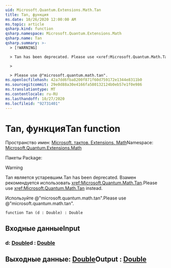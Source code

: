 ```yaml
---
uid: Microsoft.Quantum.Extensions.Math.Tan
title: Tan, функция
ms.date: 10/26/2020 12:00:00 AM
ms.topic: article
qsharp.kind: function
qsharp.namespace: Microsoft.Quantum.Extensions.Math
qsharp.name: Tan
qsharp.summary: >-
  > [!WARNING]

  > Tan has been deprecated. Please use <xref:Microsoft.Quantum.Math.Tan> instead.

  >

  > Please use @"microsoft.quantum.math.tan".
ms.openlocfilehash: 42a7dd6fba8200f871f60d759172e1344e8311b0
ms.sourcegitcommit: 29e0d88a30e4166fa580132124b0eb57e1f0e986
ms.translationtype: MT
ms.contentlocale: ru-RU
ms.lasthandoff: 10/27/2020
ms.locfileid: "92731401"
---
```

# <a name="tan-function"></a><span data-ttu-id="ba2c9-102">Tan, функция</span><span class="sxs-lookup"><span data-stu-id="ba2c9-102">Tan function</span></span>

<span data-ttu-id="ba2c9-103">Пространство имен: [Microsoft. тактов. Extensions. Math](xref:Microsoft.Quantum.Extensions.Math)</span><span class="sxs-lookup"><span data-stu-id="ba2c9-103">Namespace: [Microsoft.Quantum.Extensions.Math](xref:Microsoft.Quantum.Extensions.Math)</span></span>

<span data-ttu-id="ba2c9-104">Пакеты [](https://nuget.org/packages/)</span><span class="sxs-lookup"><span data-stu-id="ba2c9-104">Package: [](https://nuget.org/packages/)</span></span>


> [!WARNING]
> <span data-ttu-id="ba2c9-105">Tan является устаревшим.</span><span class="sxs-lookup"><span data-stu-id="ba2c9-105">Tan has been deprecated.</span></span> <span data-ttu-id="ba2c9-106">Взамен рекомендуется использовать <xref:Microsoft.Quantum.Math.Tan>.</span><span class="sxs-lookup"><span data-stu-id="ba2c9-106">Please use <xref:Microsoft.Quantum.Math.Tan> instead.</span></span>
>
> <span data-ttu-id="ba2c9-107">Используйте @"microsoft.quantum.math.tan".</span><span class="sxs-lookup"><span data-stu-id="ba2c9-107">Please use @"microsoft.quantum.math.tan".</span></span>



```qsharp
function Tan (d : Double) : Double
```


## <a name="input"></a><span data-ttu-id="ba2c9-108">Входные данные</span><span class="sxs-lookup"><span data-stu-id="ba2c9-108">Input</span></span>

### <a name="d--double"></a><span data-ttu-id="ba2c9-109">d: [Double](xref:microsoft.quantum.lang-ref.double)</span><span class="sxs-lookup"><span data-stu-id="ba2c9-109">d : [Double](xref:microsoft.quantum.lang-ref.double)</span></span>





## <a name="output--double"></a><span data-ttu-id="ba2c9-110">Выходные данные: [Double](xref:microsoft.quantum.lang-ref.double)</span><span class="sxs-lookup"><span data-stu-id="ba2c9-110">Output : [Double](xref:microsoft.quantum.lang-ref.double)</span></span>

